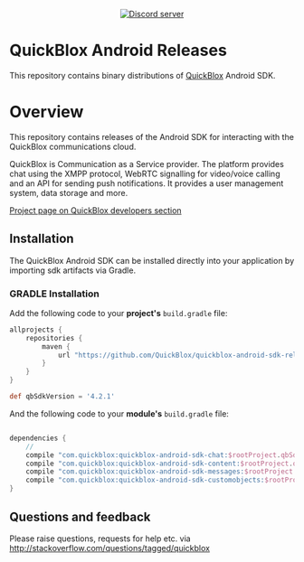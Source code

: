 <div align="center">

<p>
		<a href="https://discord.com/invite/3cKRunq8ZZ"><img src="https://img.shields.io/discord/1042743094833065985?color=5865F2&logo=discord&logoColor=white&label=QuickBlox%20Discord%20server&style=for-the-badge" alt="Discord server" /></a>
</p>

</div>

# QuickBlox Android Releases
This repository contains binary distributions of [QuickBlox](https://quickblox.com) Android SDK.

# Overview
This repository contains releases of the Android SDK for interacting with the QuickBlox communications cloud.

QuickBlox  is Communication as a Service provider. The platform provides chat using the XMPP protocol, WebRTC signalling for video/voice calling and an API for sending push notifications. It provides a user management system, data storage and more. 

[Project page on QuickBlox developers section](http://quickblox.com/developers/Android)

## Installation

The QuickBlox Android SDK can be installed directly into your application by importing sdk artifacts via Gradle.

### GRADLE Installation
Add the following code to your **project's** `build.gradle` file:

```groovy
allprojects {
    repositories {
        maven {
            url "https://github.com/QuickBlox/quickblox-android-sdk-releases/raw/master/"
        }
    }
}

def qbSdkVersion = '4.2.1'

```
And the following code to your **module's** `build.gradle` file:
```groovy

dependencies {
    //
    сompile "com.quickblox:quickblox-android-sdk-chat:$rootProject.qbSdkVersion" //include only necessary module dependency, all transitive modules will be included automatically
    сompile "com.quickblox:quickblox-android-sdk-content:$rootProject.qbSdkVersion"
    сompile "com.quickblox:quickblox-android-sdk-messages:$rootProject.qbSdkVersion"
    сompile "com.quickblox:quickblox-android-sdk-customobjects:$rootProject.qbSdkVersion"
}
```

## Questions and feedback

Please raise questions, requests for help etc. via http://stackoverflow.com/questions/tagged/quickblox
